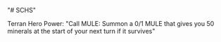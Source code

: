 "# SCHS" 

Terran Hero Power: "Call MULE: Summon a 0/1 MULE that gives you 50 minerals at the start of your next turn if it survives"
